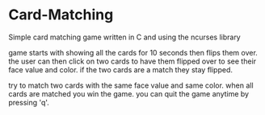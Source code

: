 # Card-Matching
Simple card matching game written in C and using the ncurses library

game starts with showing all the cards for 10 seconds then flips them over. the user can then click on two cards to have them flipped over to see their face value and color.  if the two cards are a match they stay flipped. 

try to match two cards with the same face value and same color. when all cards are matched you win the game.  you can quit the game anytime by pressing 'q'.

